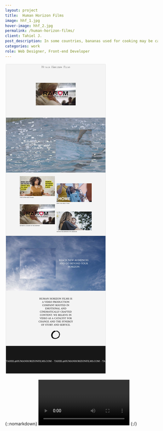 ```yaml
---
layout: project
title:  Human Horizon Films
image: hhf_1.jpg
hover-image: hhf_2.jpg
permalink: /human-horizon-films/
client: Tahiel J.
post_description: In some countries, bananas used for cooking may be called "plantains", distinguishing them from dessert bananas. The fruit is variable in size, color, and firmness, but is usually elongated and curved, with soft flesh rich in starch covered with a rind, which may be green, yellow, red, purple, or brown when ripe.
categories: work
role: Web Designer, Front-end Developer
---
```


![alt text][screenshot-still]
<!-- ![alt text][iterations] -->

[screenshot-still]: /assets/img/hhf_screenshot.png "HHF screenshot"
[iterations]: /assets/img/hhf-iterations.jpg "HHF screenshot"

{::nomarkdown}
<video src="/assets/img/hhf/cloud_example_720.mov" autoplay loop></video>
{:/}

<!--more-->

